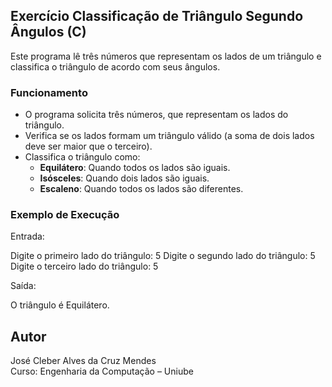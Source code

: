 ## Exercício Classificação de Triângulo Segundo Ângulos (C)

Este programa lê três números que representam os lados de um triângulo e classifica o triângulo de acordo com seus ângulos.

### Funcionamento

- O programa solicita três números, que representam os lados do triângulo.
- Verifica se os lados formam um triângulo válido (a soma de dois lados deve ser maior que o terceiro).
- Classifica o triângulo como:
  - **Equilátero**: Quando todos os lados são iguais.
  - **Isósceles**: Quando dois lados são iguais.
  - **Escaleno**: Quando todos os lados são diferentes.

### Exemplo de Execução

Entrada:

Digite o primeiro lado do triângulo: 5 Digite o segundo lado do triângulo: 5 Digite o terceiro lado do triângulo: 5

Saída:

O triângulo é Equilátero.

## Autor
José Cleber Alves da Cruz Mendes  
Curso: Engenharia da Computação – Uniube
